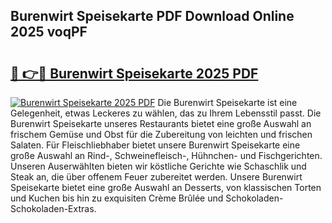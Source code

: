 ## Burenwirt Speisekarte PDF Download Online 2025 voqPF

# <h2><a href="http://gc6ssmc.nevu.top/?p=Burenwirt+Speisekarte">🔗 👉🔴 Burenwirt Speisekarte 2025 PDF</a></h2>

[![Burenwirt Speisekarte 2025 PDF](https://i.imgur.com/dBaPXMq.png)](http://gc6ssmc.nevu.top/?p=Burenwirt+Speisekarte)
Die Burenwirt Speisekarte ist eine Gelegenheit, etwas Leckeres zu wählen, das zu Ihrem Lebensstil passt. Die Burenwirt Speisekarte unseres Restaurants bietet eine große Auswahl an frischem Gemüse und Obst für die Zubereitung von leichten und frischen Salaten. Für Fleischliebhaber bietet unsere Burenwirt Speisekarte eine große Auswahl an Rind-, Schweinefleisch-, Hühnchen- und Fischgerichten. Unseren Auserwählten bieten wir köstliche Gerichte wie Schaschlik und Steak an, die über offenem Feuer zubereitet werden. Unsere Burenwirt Speisekarte bietet eine große Auswahl an Desserts, von klassischen Torten und Kuchen bis hin zu exquisiten Crème Brûlée und Schokoladen-Schokoladen-Extras.
